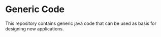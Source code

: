 Generic Code
============

This repository contains generic java code that can be used as basis for designing new applications.
